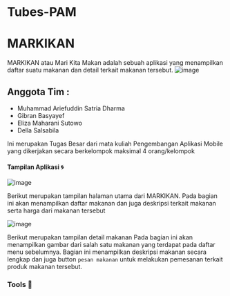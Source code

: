 # Tubes-PAM
# MARKIKAN

MARKIKAN atau Mari Kita Makan adalah sebuah aplikasi yang menampilkan daftar suatu makanan dan detail terkait makanan tersebut.
![image](https://user-images.githubusercontent.com/72394029/171025331-10f86b7a-5243-4236-aed7-4ebe7617e716.png)


## Anggota Tim :
- Muhammad Ariefuddin Satria Dharma
- Gibran Basyayef
- Eliza Maharani Sutowo
- Della Salsabila

Ini merupakan Tugas Besar dari mata kuliah Pengembangan Aplikasi Mobile yang dikerjakan secara berkelompok maksimal 4 orang/kelompok


#### Tampilan Aplikasi :cyclone:
![image](https://user-images.githubusercontent.com/72394029/171028958-bd1d9ef7-8538-4104-bbf8-688cdbc65ec6.png)

Berikut merupakan tampilan halaman utama dari MARKIKAN.
Pada bagian ini akan menampilkan daftar makanan dan juga deskripsi terkait makanan serta harga dari makanan tersebut

![image](https://user-images.githubusercontent.com/72394029/171030614-3eb00aeb-525f-4cc8-a43b-96111a05f1c2.png)

Berikut merupakan tampilan detail makanan
Pada bagian ini akan menampilkan gambar dari salah satu makanan yang terdapat pada daftar menu sebelumnya. Bagian ini menampilkan deskripsi makanan secara lengkap dan juga button `pesan makanan` untuk melakukan pemesanan terkait produk makanan tersebut.











### Tools :hammer:
